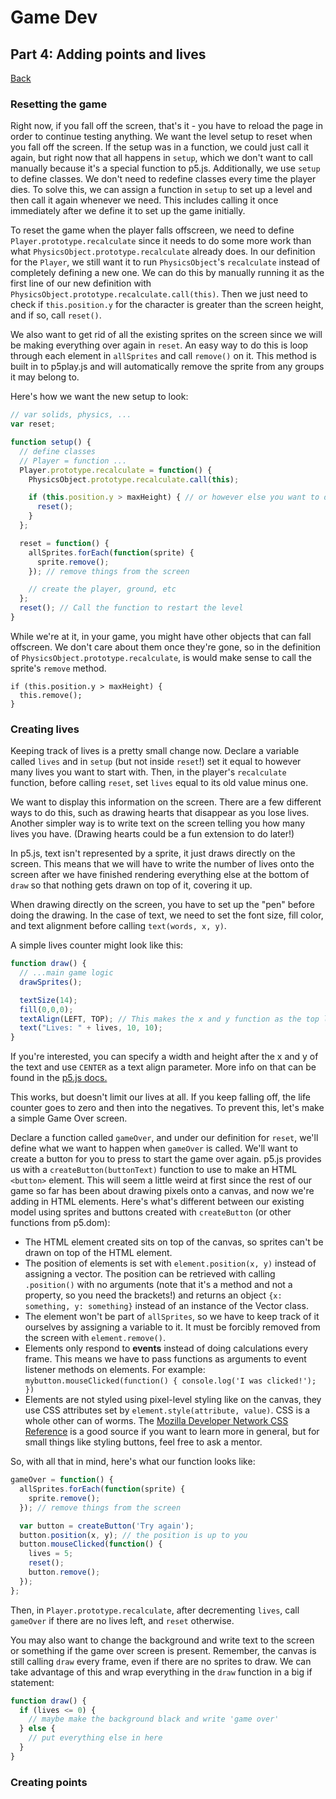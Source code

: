 # Game Dev
## Part 4: Adding points and lives
<a href="README.md#instructions">Back</a>

### Resetting the game
Right now, if you fall off the screen, that's it - you have to reload the page in order to continue testing anything. We want the level setup to reset when you fall off the screen. If the setup was in a function, we could just call it again, but right now that all happens in `setup`, which we don't want to call manually because it's a special function to p5.js. Additionally, we use `setup` to define classes. We don't need to redefine classes every time the player dies. To solve this, we can assign a function in `setup` to set up a level and then call it again whenever we need. This includes calling it once immediately after we define it to set up the game initially.

To reset the game when the player falls offscreen, we need to define `Player.prototype.recalculate` since it needs to do some more work than what `PhysicsObject.prototype.recalculate` already does. In our definition for the `Player`, we still want it to run `PhysicsObject`'s `recalculate` instead of completely defining a new one. We can do this by manually running it as the first line of our new definition with `PhysicsObject.prototype.recalculate.call(this)`. Then we just need to check if `this.position.y` for the character is greater than the screen height, and if so, call `reset()`.

We also want to get rid of all the existing sprites on the screen since we will be making everything over again in `reset`. An easy way to do this is loop through each element in `allSprites` and call `remove()` on it. This method is built in to p5play.js and will automatically remove the sprite from any groups it may belong to.

Here's how we want the new setup to look:
```js
// var solids, physics, ...
var reset;

function setup() {
  // define classes
  // Player = function ...
  Player.prototype.recalculate = function() {
    PhysicsObject.prototype.recalculate.call(this);

    if (this.position.y > maxHeight) { // or however else you want to do this check
      reset();
    }
  };

  reset = function() {
    allSprites.forEach(function(sprite) {
      sprite.remove();
    }); // remove things from the screen

    // create the player, ground, etc
  };
  reset(); // Call the function to restart the level
}
```

While we're at it, in your game, you might have other objects that can fall offscreen. We don't care about them once they're gone, so in the definition of `PhysicsObject.prototype.recalculate`, is would make sense to call the sprite's `remove` method. 
```
if (this.position.y > maxHeight) {
  this.remove();
}
```

### Creating lives
Keeping track of lives is a pretty small change now. Declare a variable called `lives` and in `setup` (but not inside `reset`!) set it equal to however many lives you want to start with. Then, in the player's `recalculate` function, before calling `reset`, set `lives` equal to its old value minus one.

We want to display this information on the screen. There are a few different ways to do this, such as drawing hearts that disappear as you lose lives. Another simpler way is to write text on the screen telling you how many lives you have. (Drawing hearts could be a fun extension to do later!)

In p5.js, text isn't represented by a sprite, it just draws directly on the screen. This means that we will have to write the number of lives onto the screen after we have finished rendering everything else at the bottom of `draw` so that nothing gets drawn on top of it, covering it up.

When drawing directly on the screen, you have to set up the "pen" before doing the drawing. In the case of text, we need to set the font size, fill color, and text alignment before calling `text(words, x, y)`.

A simple lives counter might look like this:
```js
function draw() {
  // ...main game logic
  drawSprites();

  textSize(14);
  fill(0,0,0);
  textAlign(LEFT, TOP); // This makes the x and y function as the top left corner of the text
  text("Lives: " + lives, 10, 10);
}
```

If you're interested, you can specify a width and height after the x and y of the text and use `CENTER` as a text align parameter. More info on that can be found in the <a href="http://p5js.org/reference/#/p5/text">p5.js docs.</a>

This works, but doesn't limit our lives at all. If you keep falling off, the life counter goes to zero and then into the negatives. To prevent this, let's make a simple Game Over screen.

Declare a function called `gameOver`, and under our definition for `reset`, we'll define what we want to happen when `gameOver` is called. We'll want to create a button for you to press to start the game over again. p5.js provides us with a `createButton(buttonText)` function to use to make an HTML `<button>` element. This will seem a little weird at first since the rest of our game so far has been about drawing pixels onto a canvas, and now we're adding in HTML elements. Here's what's different between our existing model using sprites and buttons created with `createButton` (or other functions from p5.dom):

- The HTML element created sits on top of the canvas, so sprites can't be drawn on top of the HTML element.
- The position of elements is set with `element.position(x, y)` instead of assigning a vector. The position can be retrieved with calling `.position()` with no arguments (note that it's a method and not a property, so you need the brackets!) and returns an object `{x: something, y: something}` instead of an instance of the Vector class.
- The element won't be part of `allSprites`, so we have to keep track of it ourselves by assigning a variable to it. It must be forcibly removed from the screen with `element.remove()`.
- Elements only respond to **events** instead of doing calculations every frame. This means we have to pass functions as arguments to event listener methods on elements. For example: `mybutton.mouseClicked(function() { console.log('I was clicked!'); })`
- Elements are not styled using pixel-level styling like on the canvas, they use CSS attributes set by `element.style(attribute, value)`. CSS is a whole other can of worms. The <a href='https://developer.mozilla.org/en-US/docs/Web/CSS/Reference'>Mozilla Developer Network CSS Reference</a> is a good source if you want to learn more in general, but for small things like styling buttons, feel free to ask a mentor.

So, with all that in mind, here's what our function looks like:
```js
gameOver = function() {
  allSprites.forEach(function(sprite) {
    sprite.remove();
  }); // remove things from the screen

  var button = createButton('Try again');
  button.position(x, y); // the position is up to you
  button.mouseClicked(function() {
    lives = 5;
    reset();
    button.remove();
  });
};
```

Then, in `Player.prototype.recalculate`, after decrementing `lives`, call `gameOver` if there are no lives left, and `reset` otherwise.

You may also want to change the background and write text to the screen or something if the game over screen is present. Remember, the canvas is still calling `draw` every frame, even if there are no sprites to draw. We can take advantage of this and wrap everything in the `draw` function in a big if statement:
```js
function draw() {
  if (lives <= 0) {
    // maybe make the background black and write 'game over'
  } else {
    // put everything else in here
  }
}
```

### Creating points

